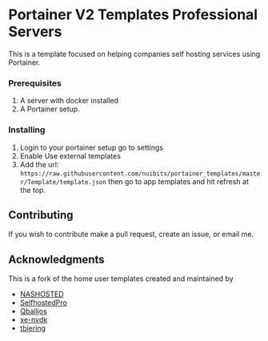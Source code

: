 
# Portainer V2 Templates Professional Servers

This is a template focused on helping companies self hosting services using Portainer.

### Prerequisites

1. A server with docker installed
2. A Portainer setup.

### Installing

1. Login to your portainer setup go to settings
2. Enable Use external templates
3. Add the url: `https://raw.githubusercontent.com/nuibits/portainer_templates/master/Template/template.json` then go to app templates and hit refresh at the top.
## Contributing

If you wish to contribute make a pull request, create an issue, or email me.
## Acknowledgments

This is a fork of the home user templates created and maintained by
* [NASHOSTED](https://github.com/nashosted)
* [SelfhostedPro](https://github.com/SelfhostedPro)
* [Qballjos](https://github.com/Qballjos)
* [xe-nvdk](https://github.com/xe-nvdk)
* [tbiering](https://github.com/tbiering)